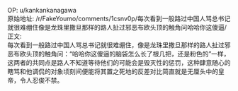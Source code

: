 
OP: u/kankankanagawa  
原始地址: /r/FakeYoumo/comments/1csnv0p/每次看到一般路过中国人骂总书记就很难绷住像是龙珠里撒旦那样的路人扯过邪恶布欧头顶的触角问哈哈你这傻逼/  
正文:  
每次看到一般路过中国人骂总书记就很难绷住，像是龙珠里撒旦那样的路人扯过邪恶布欧头顶的触角问：“哈哈你这傻逼的脑袋怎么长了根几把，还是粉色的”一样，这两者的共同点是路人不知道等待他们的可能会是毁灭性的惩罚，这种肆意随心的瞎骂和他调侃的对象顷刻间便能将其置之死地的反差对比简直就是无厘头中的皇帝，令人忍俊不禁。  

